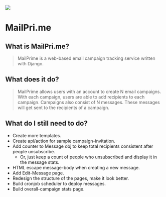 ![](https://raw.github.com/nomadmtb/mailprime/master/README_FILES/icon.png)

MailPri.me
==========

What is MailPri.me?
-------------------
> MailPrime is a web-based email campaign tracking service written with Django.

What does it do?
----------------
> MailPrime allows users with an account to create N email campaigns. With each
> campaign, users are able to add recipients to each campaign. Campaigns also
> consist of N messages. These messages will get sent to the recipients of a
> campaign.

What do I still need to do?
---------------------------
* Create more templates.
* Create api/action for sample campaign-invitation.
* Add counter to Message obj to keep total recipients consistent after people unsubscribe.
	* Or, just keep a count of people who unsubscribed and display it in the message stats.
* HTML escape message-body when creating a new message.
* Add Edit-Message page.
* Redesign the structure of the pages, make it look better.
* Build cronjob scheduler to deploy messages.
* Build overall-campaign stats page.
